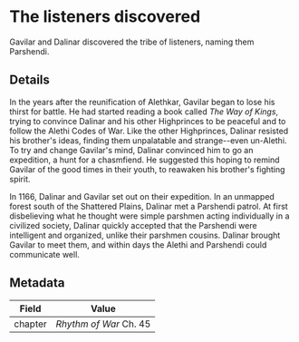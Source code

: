 # The listeners discovered
Gavilar and Dalinar discovered the tribe of listeners, naming them Parshendi.

## Details
In the years after the reunification of Alethkar, Gavilar began to lose his thirst for battle. He had started reading a book called _The Way of Kings_, trying to convince Dalinar and his other Highprinces to be peaceful and to follow the Alethi Codes of War. Like the other Highprinces, Dalinar resisted his brother's ideas, finding them unpalatable and strange--even un-Alethi. To try and change Gavilar's mind, Dalinar convinced him to go an expedition, a hunt for a chasmfiend. He suggested this hoping to remind Gavilar of the good times in their youth, to reawaken his brother's fighting spirit.

In 1166, Dalinar and Gavilar set out on their expedition. In an unmapped forest south of the Shattered Plains, Dalinar met a Parshendi patrol. At first disbelieving what he thought were simple parshmen acting individually in a civilized society, Dalinar quickly accepted that the Parshendi were intelligent and organized, unlike their parshmen cousins. Dalinar brought Gavilar to meet them, and within days the Alethi and Parshendi could communicate well.

## Metadata
| Field | Value |
| ----- | ----- |
| chapter | *Rhythm of War* Ch. 45 |

